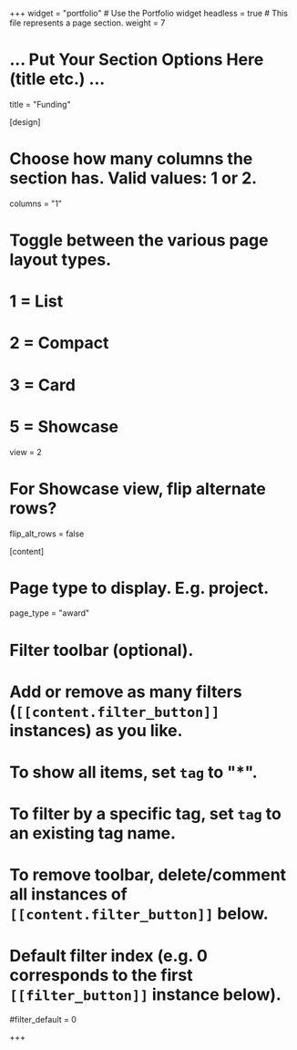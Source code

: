 +++
widget = "portfolio"  # Use the Portfolio widget
headless = true  # This file represents a page section.
weight = 7

# ... Put Your Section Options Here (title etc.) ...
title = "Funding"


[design]
  # Choose how many columns the section has. Valid values: 1 or 2.
  columns = "1"

  # Toggle between the various page layout types.
  #   1 = List
  #   2 = Compact  
  #   3 = Card
  #   5 = Showcase
  view = 2

  # For Showcase view, flip alternate rows?
  flip_alt_rows = false

[content]
  # Page type to display. E.g. project.
  page_type = "award"
  
  # Filter toolbar (optional).
  # Add or remove as many filters (`[[content.filter_button]]` instances) as you like.
  # To show all items, set `tag` to "*".
  # To filter by a specific tag, set `tag` to an existing tag name.
  # To remove toolbar, delete/comment all instances of `[[content.filter_button]]` below.
  
  # Default filter index (e.g. 0 corresponds to the first `[[filter_button]]` instance below).
  #filter_default = 0
  

+++

